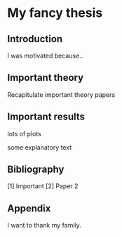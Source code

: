 # My fancy thesis

## Introduction
I was motivated because..

## Important theory
Recapitulate important theory papers

## Important results

lots of plots

some explanatory text

## Bibliography

[1] Important
[2] Paper 2

## Appendix
I want to thank my family.
